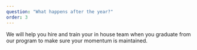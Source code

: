 ```yaml
---
question: "What happens after the year?"
order: 3
---
```


We will help you hire and train your in house team when you graduate from our program to make sure your momentum is maintained.